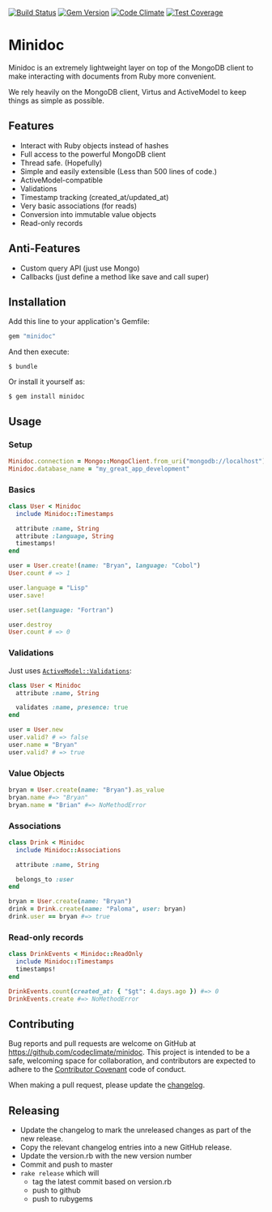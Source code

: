[![Build Status](https://travis-ci.org/codeclimate/minidoc.svg)](https://travis-ci.org/codeclimate/minidoc)
[![Gem Version](https://badge.fury.io/rb/minidoc.svg)](http://badge.fury.io/rb/minidoc)
[![Code Climate](https://codeclimate.com/github/codeclimate/minidoc/badges/gpa.svg)](https://codeclimate.com/github/codeclimate/minidoc)
[![Test Coverage](https://codeclimate.com/github/codeclimate/minidoc/badges/coverage.svg)](https://codeclimate.com/github/codeclimate/minidoc/coverage)

# Minidoc

Minidoc is an extremely lightweight layer on top of the MongoDB client to
make interacting with documents from Ruby more convenient.

We rely heavily on the MongoDB client, Virtus and ActiveModel to keep
things as simple as possible.

## Features

* Interact with Ruby objects instead of hashes
* Full access to the powerful MongoDB client
* Thread safe. (Hopefully)
* Simple and easily extensible (Less than 500 lines of code.)
* ActiveModel-compatible
* Validations
* Timestamp tracking (created_at/updated_at)
* Very basic associations (for reads)
* Conversion into immutable value objects
* Read-only records

## Anti-Features

* Custom query API (just use Mongo)
* Callbacks (just define a method like save and call super)

## Installation

Add this line to your application's Gemfile:

```ruby
gem "minidoc"
```

And then execute:

```
$ bundle
```

Or install it yourself as:

```
$ gem install minidoc
```

## Usage

### Setup

```ruby
Minidoc.connection = Mongo::MongoClient.from_uri("mongodb://localhost")
Minidoc.database_name = "my_great_app_development"
```

### Basics

```ruby
class User < Minidoc
  include Minidoc::Timestamps

  attribute :name, String
  attribute :language, String
  timestamps!
end

user = User.create!(name: "Bryan", language: "Cobol")
User.count # => 1

user.language = "Lisp"
user.save!

user.set(language: "Fortran")

user.destroy
User.count # => 0
```

### Validations

Just uses [`ActiveModel::Validations`](http://api.rubyonrails.org/classes/ActiveModel/Validations.html):

```ruby
class User < Minidoc
  attribute :name, String

  validates :name, presence: true
end

user = User.new
user.valid? # => false
user.name = "Bryan"
user.valid? # => true
```

### Value Objects

```ruby
bryan = User.create(name: "Bryan").as_value
bryan.name #=> "Bryan"
bryan.name = "Brian" #=> NoMethodError
```

### Associations

```ruby
class Drink < Minidoc
  include Minidoc::Associations

  attribute :name, String

  belongs_to :user
end

bryan = User.create(name: "Bryan")
drink = Drink.create(name: "Paloma", user: bryan)
drink.user == bryan #=> true
```

### Read-only records

```ruby
class DrinkEvents < Minidoc::ReadOnly
  include Minidoc::Timestamps
  timestamps!
end

DrinkEvents.count(created_at: { "$gt": 4.days.ago }) #=> 0
DrinkEvents.create #=> NoMethodError
```

## Contributing

Bug reports and pull requests are welcome on GitHub at https://github.com/codeclimate/minidoc. This project is intended to be a safe, welcoming space for collaboration, and contributors are expected to adhere to the [Contributor Covenant](http://contributor-covenant.org) code of conduct.

When making a pull request, please update the [changelog](CHANGELOG.md).

## Releasing

* Update the changelog to mark the unreleased changes as part of the new release.
* Copy the relevant changelog entries into a new GitHub release.
* Update the version.rb with the new version number
* Commit and push to master
* `rake release` which will
  * tag the latest commit based on version.rb
  * push to github
  * push to rubygems
